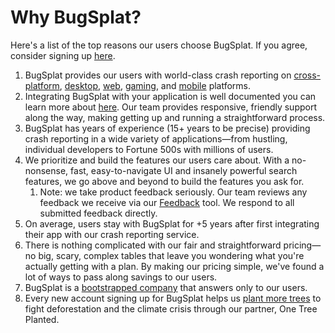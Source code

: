 # Why BugSplat?

Here's a list of the top reasons our users choose BugSplat. If you agree, consider signing up [here](https://app.bugsplat.com/v2/sign-up).

1. BugSplat provides our users with world-class crash reporting on [cross-platform](../introduction/getting-started/integrations/cross-platform/), [desktop](../introduction/getting-started/integrations/desktop/), [web](../introduction/getting-started/integrations/web/), [gaming](../introduction/getting-started/integrations/game-development/), and [mobile](../introduction/getting-started/integrations/mobile/) platforms. 
2. Integrating BugSplat with your application is well documented you can learn more about [here](../introduction/getting-started/). Our team provides responsive, friendly support along the way, making getting up and running a straightforward process. 
3. BugSplat has years of experience \(15+ years to be precise\) providing crash reporting in a wide variety of applications—from hustling, individual developers to Fortune 500s with millions of users.
4. We prioritize and build the features our users care about. With a no-nonsense, fast, easy-to-navigate UI and insanely powerful search features, we go above and beyond to build the features you ask for.
   1. Note: we take product feedback seriously. Our team reviews any feedback we receive via our [Feedback](../education/how-tos/sending-feedback.md) tool. We respond to all submitted feedback directly.
5. On average, users stay with BugSplat for +5 years after first integrating their app with our crash reporting service.
6. There is nothing complicated with our fair and straightforward pricing—no big, scary, complex tables that leave you wondering what you're actually getting with a plan. By making our pricing simple, we've found a lot of ways to pass along savings to our users. 
7. BugSplat is a [bootstrapped company](who-is-bugsplat/) that answers only to our users.
8. Every new account signing up for BugSplat helps us [plant more trees](who-is-bugsplat/charitable-giving.md#one-tree-planted) to fight deforestation and the climate crisis through our partner, One Tree Planted. 

 




